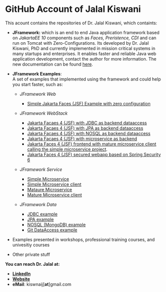 # GitHub Account of Jalal Kiswani
This acount contains the repositories of Dr. Jalal Kiswani, which containts:
- **JFramework:** which is an end to end Java application framework based on _JakartaEE 10_ components such as _Faces, Preristence, CDI_ and can run on Tomcat with Zero-Configurations. Its developed by Dr. Jalal Kiswani, PhD and currently implemented in mission critical systems in many startups and enterprises. It  enables faster and reliable Java web application development, contact the author for more information. The new documentation can be found [here](https://j-framework.com).

- **JFramework Examples**:   
 A set of examples that implemented using the framework and could help you start faster, such as:
     - _JFramework Web_
       - [Simple Jakarta Faces (JSF) Example with zero configuration](https://github.com/kiswanij/jframework-web-simple-example) 
       
     - _JFramework WebStack_  
       - [Jakarta Facaes 4 (JSF) with JDBC as backend dataaccess](https://github.com/kiswanij/jframework-web-jdbc-example) 
       - [Jakarta Facaes 4 (JSF) with JPA as backend dataaccess](https://github.com/kiswanij/jframework-web-jpa-example)  
       - [Jakarta Facaes 4 (JSF) with NOSQL as backend dataaccess](https://github.com/kiswanij/jframework-web-nosql-example) 
       - [Jakarta Facaes 4 (JSF) with microservice as backend](https://github.com/kiswanij/jframework-web-microservice-client-example)
       - [Jakarta Faces 4 (JSF) frontend with mature microservice client calling the simple microservice project](https://github.com/kiswanij/jfamework-web-microservice-mature-client-example).
       - [Jakarta Faces 4 (JSF) secured webapp based on Spring Security 6](https://github.com/kiswanij/jfamework-web-microservice-mature-client-example)

    - _JFramework Service_
       - [Simple Microservice](https://github.com/kiswanij/jframework-microservice-example) 
       - [Simple Microservice client](https://github.com/kiswanij/jframework-microservice-client-example)
       - [Mataure Microservice](https://github.com/kiswanij/jframework-microservice-mature-example) 
       - [Mature Microservice client](https://github.com/kiswanij/jframework-microservice-mature-client-example)   
       
    - _JFramework Data_
       - [JDBC example](https://github.com/kiswanij/jframework-data-jdbc-example)  
       - [JPA example](https://github.com/kiswanij/jframework-data-jpa-example) 
       - [NOSQL (MongoDB) example](https://github.com/kiswanij/jframework-data-nosql-mongo-example)
       - [Git DataAccess example](https://github.com/kiswanij/jframework-data-git-example)
       
- Examples presented in workshops, professional training courses, and univesitiy courses
- Other private stuff

**You can reach Dr. Jalal at:** 
- [**LinkedIn**](https://www.linkedin.com/in/jalalkiswani/) 
- [**Website**](https://jalalkiswani.com)
- **eMail**: kiswnaij[**at**]gmail.com
